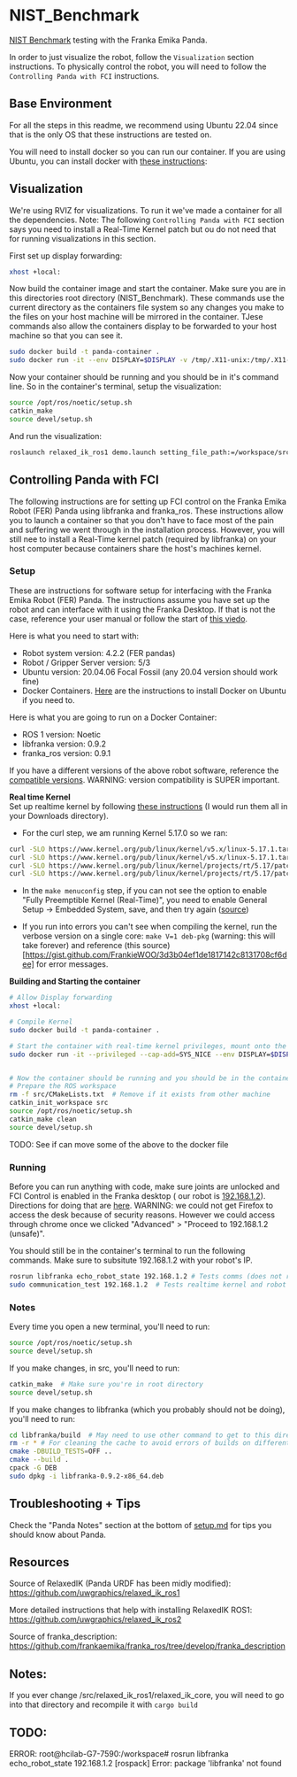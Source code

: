 # NIST_Benchmark
 [NIST Benchmark](https://www.nist.gov/el/intelligent-systems-division-73500/robotic-grasping-and-manipulation-assembly/assembly) testing with the Franka Emika Panda.

In order to just visualize the robot, follow the `Visualization` section instructions. To physically control the robot, you will need to follow the `Controlling Panda with FCI` instructions.

## Base Environment

For all the steps in this readme, we recommend using Ubuntu 22.04 since that is the only OS that these instructions are tested on.

You will need to install docker so you can run our container. If you are using Ubuntu, you can install docker with [these instructions](https://docs.docker.com/engine/install/ubuntu/#installation-methods): 


## Visualization

We're using RVIZ for visualizations. To run it we've made a container for all the dependencies. Note: The following `Controlling Panda with FCI` section says you need to install a Real-Time Kernel patch but ou do not need that for running visualizations in this section.


First set up display forwarding:
```bash
xhost +local:
```

Now  build the container image and start the container. Make sure you are in this directories root directory (NIST_Benchmark). These commands use the current directory as the containers file system so any changes you make to the files on your host machine will be mirrored in the container. TJese commands also allow the containers display to be forwarded to your host machine so that you can see it.
```bash
sudo docker build -t panda-container .
sudo docker run -it --env DISPLAY=$DISPLAY -v /tmp/.X11-unix:/tmp/.X11-unix -v $(pwd):/workspace --net=host panda-container
```

Now your container should be running and you should be in it's command line. So in the container's terminal, setup the visualization:
```bash
source /opt/ros/noetic/setup.sh
catkin_make 
source devel/setup.sh
```

And run the visualization:
```bash
roslaunch relaxed_ik_ros1 demo.launch setting_file_path:=/workspace/src/panda.yaml
```

## Controlling Panda with FCI
The following instructions are for setting up FCI control on the Franka Emika Robot (FER) Panda using libfranka and franka_ros. These instructions allow you to launch a container so that you don't have to face most of the pain and suffering we went through in the installation process. However, you will still nee to install a Real-Time kernel patch (required by libfranka) on your host computer because containers share the host's machines kernel.

### Setup
These are instructions for software setup for interfacing with the Franka Emika Robot (FER) Panda. The instructions assume you have set up the robot and can interface with it using the Franka Desktop. If that is not the case, reference your user manual or follow the start of [this viedo](https://youtu.be/91wFDNHVXI4?si=_RWVrXJ0wC-qe6NI).

Here is what you need to start with:
* Robot system version: 4.2.2 (FER pandas)
* Robot / Gripper Server version: 5/3
* Ubuntu version: 20.04.06 Focal Fossil (any 20.04 version should work fine)
* Docker Containers. [Here](https://docs.docker.com/engine/install/ubuntu/) are the instructions to install Docker on Ubuntu if you need to.


Here is what you are going to run on a Docker Container:
* ROS 1 version: Noetic
* libfranka version: 0.9.2
* franka_ros version: 0.9.1

If you have a different versions of the above robot software, reference the [compatible versions](https://frankaemika.github.io/docs/compatibility.html). WARNING: version compatibility is SUPER important.


**Real time Kernel** <br>
Set up realtime kernel by following [these instructions](https://frankaemika.github.io/docs/installation_linux.html#setting-up-the-real-time-kernel) (I would run them all in your Downloads directory).
* For the curl step, we am running Kernel 5.17.0 so we ran:
```bash
curl -SLO https://www.kernel.org/pub/linux/kernel/v5.x/linux-5.17.1.tar.xz
curl -SLO https://www.kernel.org/pub/linux/kernel/v5.x/linux-5.17.1.tar.sign
curl -SLO https://www.kernel.org/pub/linux/kernel/projects/rt/5.17/patch-5.17.1-rt17.patch.xz
curl -SLO https://www.kernel.org/pub/linux/kernel/projects/rt/5.17/patch-5.17.1-rt17.patch.sign
```

* In the `make menuconfig` step, if you can not see the option to enable  "Fully Preemptible Kernel (Real-Time)", you need to enable General Setup -> Embedded System, save, and then try again ([source](https://unix.stackexchange.com/questions/582075/trouble-selecting-fully-preemptible-kernel-real-time-when-configuring-compil))

* If you run into errors you can't see when compiling the kernel, run the verbose version on a single core: `make V=1 deb-pkg` (warning: this will take forever) and reference (this source)[https://gist.github.com/FrankieWOO/3d3b04ef1de1817142c8131708cf6dee] for error messages.


**Building and Starting the container** <br>
``` bash
# Allow Display forwarding
xhost +local:

# Compile Kernel
sudo docker build -t panda-container .

# Start the container with real-time kernel privileges, mount onto the current directory, and allow display forwarding
sudo docker run -it --privileged --cap-add=SYS_NICE --env DISPLAY=$DISPLAY -v /tmp/.X11-unix:/tmp/.X11-unix -v $(pwd):/workspace --net=host panda-container


# Now the container should be running and you should be in the container's terminal
# Prepare the ROS workspace
rm -f src/CMakeLists.txt  # Remove if it exists from other machine
catkin_init_workspace src
source /opt/ros/noetic/setup.sh
catkin_make clean
source devel/setup.sh
```
TODO: See if can move some of the above to the  docker file

### Running
Before you can run anything with code, make sure joints are unlocked and FCI Control is enabled in the Franka desktop ( our robot is [192.168.1.2](https://192.168.1.2/desk/)). Directions for doing that are [here](https://youtu.be/91wFDNHVXI4?si=4-ZArdrxOMAiCc5H&t=484). WARNING: we could not get Firefox to access the desk because of security reasons. However we could access through chrome once we clicked "Advanced" > "Proceed to 192.168.1.2 (unsafe)".

You should still be in the container's terminal to run the following commands. Make sure to subsitute 192.168.1.2 with your robot's IP.
```bash
rosrun libfranka echo_robot_state 192.168.1.2 # Tests comms (does not require real time kernel) 
sudo communication_test 192.168.1.2  # Tests realtime kernel and robot by moving bot
```

###  Notes

Every time you open a new terminal, you'll need to run:
```bash
source /opt/ros/noetic/setup.sh
source devel/setup.sh
```

If you make changes, in src, you'll need to run:

```bash
catkin_make  # Make sure you're in root directory
source devel/setup.sh
```

If you make changes to libfranka (which you probably should not be doing), you'll need to run:
``` bash
cd libfranka/build  # May need to use other command to get to this directory
rm -r * # For cleaning the cache to avoid errors of builds on different machines
cmake -DBUILD_TESTS=OFF .. 
cmake --build .
cpack -G DEB
sudo dpkg -i libfranka-0.9.2-x86_64.deb

```

## Troubleshooting + Tips
Check the "Panda Notes" section at the bottom of [setup.md](setup.md) for tips you should know about Panda.

## Resources
Source of RelaxedIK (Panda URDF has been midly modified):
https://github.com/uwgraphics/relaxed_ik_ros1

More detailed instructions that help with installing RelaxedIK ROS1:
https://github.com/uwgraphics/relaxed_ik_ros2 


Source of franka_description:
https://github.com/frankaemika/franka_ros/tree/develop/franka_description



## Notes:

If you ever change  /src/relaxed_ik_ros1/relaxed_ik_core, you will need to go into that directory and recompile it with `cargo build`




## TODO:
ERROR:
root@hcilab-G7-7590:/workspace# rosrun libfranka echo_robot_state 192.168.1.2
[rospack] Error: package 'libfranka' not found